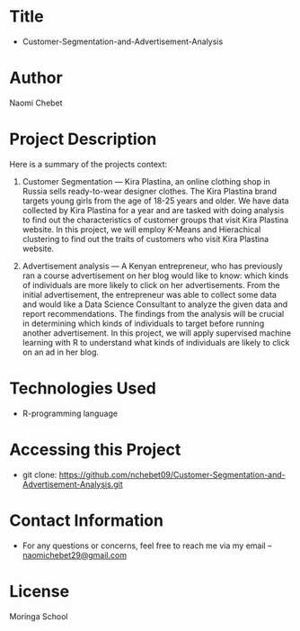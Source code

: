 # Title
* Customer-Segmentation-and-Advertisement-Analysis

# Author
Naomi Chebet

# Project Description

Here is a summary of the projects context:
1. Customer Segmentation — Kira Plastina, an online clothing shop in Russia sells ready-to-wear designer clothes. The Kira Plastina brand targets young girls from the age of 18-25 years and older. We have data collected by Kira Plastina for a year and are tasked with doing analysis to find out the characteristics of customer groups that visit Kira Plastina website. In this project, we will employ K-Means and Hierachical clustering to find out the traits of customers who visit Kira Plastina website. 

2. Advertisement analysis — A Kenyan entrepreneur, who has previously ran a course advertisement on her blog would like to know: which kinds of individuals are more likely to click on her advertisements. From the initial advertisement, the entrepreneur was able to collect some data and would like a Data Science Consultant to analyze the given data and report recommendations. The findings from the analysis will be crucial in determining which kinds of individuals to target before running another advertisement. In this project, we will apply supervised machine learning with R to understand what kinds of individuals are likely to click on an ad in her blog. 
# Technologies Used

* R-programming language

# Accessing this Project
* git clone: https://github.com/nchebet09/Customer-Segmentation-and-Advertisement-Analysis.git
# Contact Information
* For any questions or concerns, feel free to reach me via my email – naomichebet29@gmail.com
# License
Moringa School

